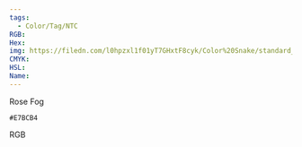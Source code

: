 ```yaml
---
tags:
  - Color/Tag/NTC
RGB:
Hex:
img: https://filedn.com/l0hpzxl1f01yT7GHxtF8cyk/Color%20Snake/standard_csv_to_svg//E7BCB4.svg
CMYK:
HSL:
Name:
---
```

Rose Fog
```palette
#E7BCB4
```
RGB
